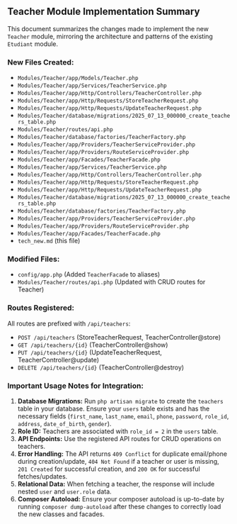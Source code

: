## Teacher Module Implementation Summary

This document summarizes the changes made to implement the new `Teacher` module, mirroring the architecture and patterns of the existing `Etudiant` module.

### New Files Created:

- `Modules/Teacher/app/Models/Teacher.php`
- `Modules/Teacher/app/Services/TeacherService.php`
- `Modules/Teacher/app/Http/Controllers/TeacherController.php`
- `Modules/Teacher/app/Http/Requests/StoreTeacherRequest.php`
- `Modules/Teacher/app/Http/Requests/UpdateTeacherRequest.php`
- `Modules/Teacher/database/migrations/2025_07_13_000000_create_teachers_table.php`
- `Modules/Teacher/routes/api.php`
- `Modules/Teacher/database/factories/TeacherFactory.php`
- `Modules/Teacher/app/Providers/TeacherServiceProvider.php`
- `Modules/Teacher/app/Providers/RouteServiceProvider.php`
- `Modules/Teacher/app/Facades/TeacherFacade.php`
- `Modules/Teacher/app/Services/TeacherService.php`
- `Modules/Teacher/app/Http/Controllers/TeacherController.php`
- `Modules/Teacher/app/Http/Requests/StoreTeacherRequest.php`
- `Modules/Teacher/app/Http/Requests/UpdateTeacherRequest.php`
- `Modules/Teacher/database/migrations/2025_07_13_000000_create_teachers_table.php`
- `Modules/Teacher/database/factories/TeacherFactory.php`
- `Modules/Teacher/app/Providers/TeacherServiceProvider.php`
- `Modules/Teacher/app/Providers/RouteServiceProvider.php`
- `Modules/Teacher/app/Facades/TeacherFacade.php`
- `tech_new.md` (this file)

### Modified Files:

- `config/app.php` (Added `TeacherFacade` to aliases)
- `Modules/Teacher/routes/api.php` (Updated with CRUD routes for Teacher)

### Routes Registered:

All routes are prefixed with `/api/teachers`:

- `POST /api/teachers` (StoreTeacherRequest, TeacherController@store)
- `GET /api/teachers/{id}` (TeacherController@show)
- `PUT /api/teachers/{id}` (UpdateTeacherRequest, TeacherController@update)
- `DELETE /api/teachers/{id}` (TeacherController@destroy)

### Important Usage Notes for Integration:

1.  **Database Migrations:** Run `php artisan migrate` to create the `teachers` table in your database. Ensure your `users` table exists and has the necessary fields (`first_name`, `last_name`, `email`, `phone`, `password`, `role_id`, `address`, `date_of_birth`, `gender`).
2.  **Role ID:** Teachers are associated with `role_id = 2` in the `users` table.
3.  **API Endpoints:** Use the registered API routes for CRUD operations on teachers.
4.  **Error Handling:** The API returns `409 Conflict` for duplicate email/phone during creation/update, `404 Not Found` if a teacher or user is missing, `201 Created` for successful creation, and `200 OK` for successful fetches/updates.
5.  **Relational Data:** When fetching a teacher, the response will include nested `user` and `user.role` data.
6.  **Composer Autoload:** Ensure your composer autoload is up-to-date by running `composer dump-autoload` after these changes to correctly load the new classes and facades.
